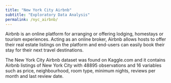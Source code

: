 ```yaml
---
title: "New York City Airbnb"
subtitle: "Exploratory Data Analysis"
permalink: /nyc_airbnb/
---
```

Airbnb is an online platform for arranging or offering lodging,
homestays or tourism experiences. Acting as an online broker, Airbnb
allows hosts to offer their real estate listings on the platform and
end-users can easily book their stay for their next travel destinations.

The New York City Airbnb dataset was found on Kaggle.com and it contains
Airbnb listings of New York City with 48895 observations and 16
variables such as price, neighbourhood, room type, minimum nights,
reviews per month and last review date.
